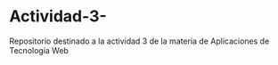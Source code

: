 # Actividad-3-
Repositorio destinado a la actividad 3 de la materia de Aplicaciones de Tecnología Web
